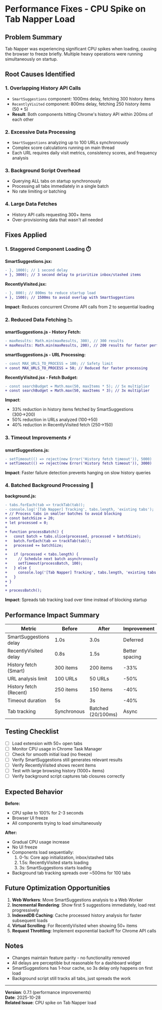 # Performance Fixes - CPU Spike on Tab Napper Load

## Problem Summary

Tab Napper was experiencing significant CPU spikes when loading, causing the browser to freeze briefly. Multiple heavy operations were running simultaneously on startup.

## Root Causes Identified

### 1. **Overlapping History API Calls**
- `SmartSuggestions` component: 1000ms delay, fetching 300 history items
- `RecentlyVisited` component: 800ms delay, fetching 250 history items (50 * 5)
- **Result**: Both components hitting Chrome's history API within 200ms of each other

### 2. **Excessive Data Processing**
- `SmartSuggestions` analyzing up to 100 URLs synchronously
- Complex score calculations running on main thread
- Each URL requires daily visit metrics, consistency scores, and frequency analysis

### 3. **Background Script Overhead**
- Querying ALL tabs on startup synchronously
- Processing all tabs immediately in a single batch
- No rate limiting or batching

### 4. **Large Data Fetches**
- History API calls requesting 300+ items
- Over-provisioning data that wasn't all needed

## Fixes Applied

### 1. **Staggered Component Loading** ⏱️

**SmartSuggestions.jsx:**
```diff
- }, 1000); // 1 second delay
+ }, 3000); // 3 second delay to prioritize inbox/stashed items
```

**RecentlyVisited.jsx:**
```diff
- }, 800); // 800ms to reduce startup load
+ }, 1500); // 1500ms to avoid overlap with SmartSuggestions
```

**Impact**: Reduces concurrent Chrome API calls from 2 to sequential loading

### 2. **Reduced Data Fetching** 📉

**smartSuggestions.js - History Fetch:**
```diff
- maxResults: Math.min(maxResults, 300), // 300 results
+ maxResults: Math.min(maxResults, 200), // 200 results for faster performance
```

**smartSuggestions.js - URL Processing:**
```diff
- const MAX_URLS_TO_PROCESS = 100; // Safety limit
+ const MAX_URLS_TO_PROCESS = 50; // Reduced for faster processing
```

**RecentlyVisited.jsx - Fetch Budget:**
```diff
- const searchBudget = Math.max(50, maxItems * 5); // 5x multiplier
+ const searchBudget = Math.max(50, maxItems * 3); // 3x multiplier
```

**Impact**: 
- 33% reduction in history items fetched by SmartSuggestions (300→200)
- 50% reduction in URLs analyzed (100→50)
- 40% reduction in RecentlyVisited fetch (250→150)

### 3. **Timeout Improvements** ⚡

**smartSuggestions.js:**
```diff
- setTimeout(() => reject(new Error('History fetch timeout')), 5000)
+ setTimeout(() => reject(new Error('History fetch timeout')), 3000)
```

**Impact**: Faster failure detection prevents hanging on slow history queries

### 4. **Batched Background Processing** 🔄

**background.js:**
```diff
- tabs.forEach(tab => trackTab(tab));
- console.log('[Tab Napper] Tracking', tabs.length, 'existing tabs');
+ // Process tabs in smaller batches to avoid blocking
+ const batchSize = 20;
+ let processed = 0;
+ 
+ function processBatch() {
+   const batch = tabs.slice(processed, processed + batchSize);
+   batch.forEach(tab => trackTab(tab));
+   processed += batchSize;
+   
+   if (processed < tabs.length) {
+     // Schedule next batch asynchronously
+     setTimeout(processBatch, 100);
+   } else {
+     console.log('[Tab Napper] Tracking', tabs.length, 'existing tabs');
+   }
+ }
+ 
+ processBatch();
```

**Impact**: Spreads tab tracking load over time instead of blocking startup

## Performance Impact Summary

| Metric | Before | After | Improvement |
|--------|--------|-------|-------------|
| SmartSuggestions delay | 1.0s | 3.0s | Deferred |
| RecentlyVisited delay | 0.8s | 1.5s | Better spacing |
| History fetch (Smart) | 300 items | 200 items | -33% |
| URL analysis limit | 100 URLs | 50 URLs | -50% |
| History fetch (Recent) | 250 items | 150 items | -40% |
| Timeout duration | 5s | 3s | -40% |
| Tab tracking | Synchronous | Batched (20/100ms) | Async |

## Testing Checklist

- [ ] Load extension with 50+ open tabs
- [ ] Monitor CPU usage in Chrome Task Manager
- [ ] Check for smooth initial load (no freeze)
- [ ] Verify SmartSuggestions still generates relevant results
- [ ] Verify RecentlyVisited shows recent items
- [ ] Test with large browsing history (1000+ items)
- [ ] Verify background script captures tab closures correctly

## Expected Behavior

**Before:**
- CPU spike to 100% for 2-3 seconds
- Browser UI freeze
- All components trying to load simultaneously

**After:**
- Gradual CPU usage increase
- No UI freeze
- Components load sequentially:
  1. 0-1s: Core app initialization, inbox/stashed tabs
  2. 1.5s: RecentlyVisited starts loading
  3. 3s: SmartSuggestions starts loading
- Background tab tracking spreads over ~500ms for 100 tabs

## Future Optimization Opportunities

1. **Web Workers**: Move SmartSuggestions analysis to a Web Worker
2. **Incremental Rendering**: Show first 5 suggestions immediately, load rest progressively
3. **IndexedDB Caching**: Cache processed history analysis for faster subsequent loads
4. **Virtual Scrolling**: For RecentlyVisited when showing 50+ items
5. **Request Throttling**: Implement exponential backoff for Chrome API calls

## Notes

- Changes maintain feature parity - no functionality removed
- All delays are perceptible but reasonable for a dashboard widget
- SmartSuggestions has 1-hour cache, so 3s delay only happens on first load
- Background script still tracks all tabs, just spreads the work

---

**Version**: 0.7.1 (performance improvements)  
**Date**: 2025-10-28  
**Related Issue**: CPU spike on Tab Napper load
